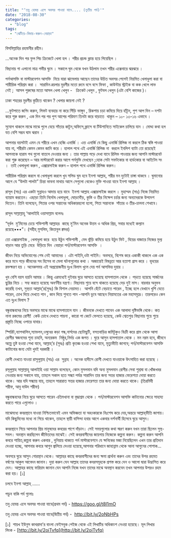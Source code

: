 ```yaml
---
title: "‘তবু হেমন্ত এলে অবসর পাওয়া যাবে.... (তৃতীয় পর্ব)'"
date: "2018-08-30"
categories: 
  - "blog"
tags: 
  - "ঝেটিয়ে-বিদায়-করুন-বেয়াড়া"
---
```


বিসমিল্লাহির রহমানীর রহীম।

...অনেক দিন পর ফুল পিচ ক্রিকেটে খেলা হল । শরীর প্রচন্ড ক্লান্ত হয়ে গিয়েছিল ।

বিছানায় গা এলানো মাত্র গভীর ঘুমে । সকালে ঘুম থেকে যখন উঠলাম তখন শরীর এক্কেবারে ঝরঝরে ।

পর্নআসক্তি বা মাস্টারবেশন আসক্তি  নিয়ে যারা ঝামেলায় আছেন তাদের উচিত অবসর পেলেই নিয়মিত খেলাধুলা করা বা শারীরিক পরিশ্রম করা ।  সারাদিন ব্র্য়লার মুরগীর মতো রুমে বসে বসে ফিফা , কাউন্টার স্ট্রাইক বা কক খেলে লাভ নেই ;  আসল পুরুষের মতো আসল খেলা খেলুন -   ক্রিকেট খেলুন , ফুটবল খেলুন (এটা বেশি কাজের )।

ঢাকা শহরের মুরগীর কুঠিতে থাকেন ? খেলার জায়গা নেই ?

...ফুটপাতে জগিং করুন, লিফট ব্যবহার না করে সিঁড়ি ভাঙ্গুন , রিকশায় চড়া কমিয়ে দিয়ে হাঁটুন, পুশ আপ দিন – দশটা করে শুরু করুন , এক দিন পর পর পুশ আপের পরিমাণ তিনটা করে বাড়াতে  থাকুন – ১০- ১৩-১৬ এভাবে ।

সুযোগ থাকলে মাঝে মাঝে পুলে যেয়ে সাঁতার কাটুন,অফিসে,ক্লাসে বা টিউশানিতে সাইকেল চালিয়ে যান । মোদ্দা কথা হল যত বেশি সম্ভব ঘাম ঝরান ।

আপনার বয়সটাই এমন যে শরীরে এখন হেব্বি এনার্জি । এত্ত এনার্জি যে কিছু এনার্জি রিলিজ না করলে ঠিক স্বস্তি পাওয়া যায় না, শরীরটা কেমন কেমন জানি করে । হালাল পথে এই এনার্জি রিলিজ না  করলে ইবলিশ ব্যাটা তো রয়েছেই আপনাকে হারাম পথ গুলো বাতলে দেওয়ার জন্য । তার পাল্লায় পড়ে দেখা যাবে রিলিভ পাওয়ার জন্য আপনি মাস্টারবেট করা শুরু করেছেন – আর মাস্টারবেট করার আগে পর্নমুভি দেখছেন ;হোক সেটা সফটকোর বা হার্ডকোর বা আইটেম সং ।  তাই খেলাধুলা করুন , এক্সারসাইজ করুন – হালাল পথে এনার্জি রিলিজ করুন।

শারীরিক পরিশ্রম করলে বা খেলাধুলা করলে খুব সলিড ঘুম হবে ইনশা আল্লাহ, শরীর মন দুটোই চাঙ্গা থাকবে । ঘুমানোর আগে যে “উলটা পালটা” চিন্তা ভাবনা মাথায় আসে সেগুলো থেকেও মুক্তি পাওয়া যাবে ইনশা আল্লাহ ।

রাসূল (সাঃ) এর একটা সুন্নাহও আদায় হয়ে যাবে  ইনশা আল্লাহ এক্সারসাইজ করলে । মুহাম্মদ (সাঃ) নিজে নিয়মিত ব্যায়াম করতেন। এছাড়া তিনি নির্দোষ খেলাধুলা, ঘোড়দৌঁড়, কুস্তি ও তীর নিক্ষেপ চর্চার জন্য অন্যদেরকে উপদেশ দিতেন। তিনি বলেছেন, পিতার ওপর সন্তানের অধিকারহলো হলো, পিতা সন্তানকে  সাঁতার ও তীর-চালনা শেখাবে।

রাসূল সাল্লাল্লাহু ‘আলাইহি ওয়াসাল্লাম বলেনঃ

“দূর্বল  মু’মিনের চেয়ে শক্তিশালী আল্লাহর  কাছে মু’মিন অনেক উত্তম ও অধিক প্রিয়, সবার মধ্যেই কল্যান রয়েছে•••”। (সহীহ্ মুসলিম, কিতাবুল ক্বাদর)

তো এক্সারসাইজ , খেলাধুলা করে  হয়ে উঠুন শক্তিশালী , মেদ ভুঁড়ি কমিয়ে হয়ে উঠুন ফিট , বিয়ের বাজারে নিজের মুল্য বাড়ান আর তুড়ি মেরে  উড়িয়ে দিন  বেয়াড়া পর্ন/মাস্টারবেশন আসক্তি  ।

জীবন নিয়ে অভিযোগের শেষ নেই আমাদের । এটা পাইনি,ওটা পাইনি। অবসরে, বিশেষ করে একাকী থাকলে এক এক করে মনে পড়ে জীবনের সব হিসেব না মেলা ঘটনাগুলোর কথা । অজান্তেই বিষন্নতা আর হতাশা গ্রাস করে । হৃদয়ের রক্তক্ষরণ হয় । অনেকসময় এই অপ্রয়োজনীয় দুঃখ বিলাস খুলে দেয় পর্ন আসক্তির দুয়ার ।

খুব বেশি বয়স হয়নি আমার । কিন্তু এরমধ্যেই দুইবার ঘুরে আসতে হয়েছে হাসপাতাল থেকে । পড়তে হয়েছে সার্জনের ছুরির নিচে । সহ্য করতে হয়েছে অবর্ণনীয় যন্ত্রণা। বিছানায় শুয়ে বসে থাকতে হয়েছে দেড় দুই মাস। বারবার অনুভব করেছি তখন, সুস্থতা আল্লাহ্‌’র(সুবঃ) কি বিশাল নেয়ামত।  আপনি হেঁটে বেড়াতে পারেন , ইচ্ছে হলে যেখানে খুশি যেতে পারেন, চোখ দিয়ে দেখতে পান , কান দিয়ে শুনতে পান -আপনি ডুবে আছেন নিয়ামতের এক মহাসমুদ্রে। তারপরেও কেন এত দুঃখ বিলাস ?

বন্ধুবান্ধবদের নিয়ে অবসরে মাঝে মাঝে হাসপাতালে যান । জীবনকে দেখতে পাবেন এক আলাদা দৃষ্টিভঙ্গি থেকে। কত নানা রকমের রোগী!  কেউ চোখে দেখতে পায়না , কারো পা কেটে ফেলতে হয়েছে, কেউ শ্বেতশুভ্র বিছানায় শুয়ে শুয়ে প্রস্তুতি নিচ্ছে ওপারে যাবার।

স্পিরিট,ন্যাপথালিন,স্যাভলন,ওষুধের কড়া গন্ধ,নার্সদের ছোটাছুটি, বসতবাড়ির জমিটুকুও বিক্রী করে গ্রাম থেকে আসা রোগীর স্বজনদের শূন্য চাহনি, অন্যরকম  নিষ্ঠুর,নির্দয় এক জগত । ঘুরে আসুন হাসপাতাল থেকে । মন নরম হবে, জীবনে অল্পে তুষ্ট হওয়া শেখা যাবে, আল্লাহ্‌’র (সুবঃ) প্রতি কৃতজ্ঞ হওয়া শেখা যাবে, মৃত্যুভীতি জাগবে; পর্ন/মাস্টারবেশন আসক্তি কাটানোর জন্য যেটা খুবই দরকারী ।

রোগী দেখতে যাওয়া রাসুলুল্লাহ (সাঃ) এর  সুন্নাহ । অনেক হাদীসে রোগী দেখতে যাওয়াকে উৎসাহিত করা হয়েছে ।

রসূলুল্লাহ সাল্লাল্লাহু আলাইহি ওয়া সাল্লাম বলেছেন, কোন মুসলমান যদি অন্য মুসলমান রোগীর সেবা শুশ্রষা বা খোঁজখবর নেওয়ার জন্য সকালে যায়, তাহলে সকাল হতে সন্ধ্যা পর্যন্ত সারাদিন তার জন্য সত্তর হাজার ফেরেশতা দোয়া করতে থাকে। আর যদি সন্ধ্যায় যায়, তাহলে সারারাত সত্তর হাজার ফেরেশতা তার জন্য দোয়া করতে থাকে। (তিরমিযী শরীফ, আবু দাউদ শরীফ)

বন্ধুবান্ধবদের নিয়ে ঘুরে আসতে পারেন এতিমখানা বা বৃদ্ধাশ্রম থেকে । পর্ন/মাস্টারবেশন আসক্তি কাটানোর ক্ষেত্রে সাহায্য করতে পারে এগুলোও ।

মাঝেমধ্যে কবরস্থানে যাওয়া নিশ্চিতভাবেই এমন অভিজ্ঞতা যা অহংকারকে নিঃশেষ করে দেয়,অন্তরে আল্লাহ্‌ভীতি জাগায়। যদি কিছুদিনের মধ্যে না গিয়ে থাকেন, তাহলে স্থায়ী বাসিন্দা হবার আগে একবার দর্শনার্থী হিসেবে ঘুরে আসুন।

কবরস্থানে গিয়ে আপনার প্রিয় মানুষদের কবরের পাশে দাঁড়ান। সেই সময়গুলোর কথা স্মরণ করুন যখন তারা ছিলেন সুস্থ-সবল। অবস্থান করছিলেন জীবিতদের মাঝেই। সেই কবরবাসীদের জায়গায় নিজেকে কল্পনা করুন। কল্পনা করুন আপনি কবরে শায়িত,কল্পনা করুন একবার , দুনিয়ায় থাকতে পর্ন মাস্টারবেশনে যে ক্ষনিকের মজা নিয়েছিলেন এখন তার প্রতিদান দেওয়া হচ্ছে, আপনার কবরে আগুন জ্বালিয়ে দেওয়া হয়েছে,আপনার পরিধানে জাহান্নাম থেকে আনা আগুনের পোশাক…

অবসরে ঘুরে আসুন গোরস্থান থেকে। আল্লাহর কাছে কবরবাসীদের জন্য ক্ষমা প্রার্থনা করুন এবং তাদের উপর রহমত বর্ষণের আকুল আবেদন জানান। দুয়া করুন যেন আল্লাহ তাদের কবরসমূহকে প্রশস্ত করে দেন ও আলো দ্বারা উদ্ভাসিত করে দেন। আল্লাহর কাছে ফরিয়াদ জানান যেন আপনি নিজে যখন তাদের মাঝে অবস্থান করবেন তখন আপনার উপরও রহম করা হয়। \[১\]

চলবে ইনশা আল্লাহ্‌ ……

পড়ুন বাকি পর্ব গুলোঃ

তবু হেমন্ত এলে অবসর পাওয়া যাবে(প্রথম পর্ব) - https://goo.gl/t8l1mO

তবু হেমন্ত এলে অবসর পাওয়া যাবে(দ্বিতীয় পর্ব) -  http://bit.ly/2oNbHPs

\[১\]  শায়খ ইউনুস কাথরাদা’র বাংলা ফেইসবুক পেইজ থেকে এই লিখাটির অধিকাংশ নেওয়া হয়েছে। মূল লিখার লিংক - [http://bit.ly/2oiTvfq](http://bit.ly/2oiTvfq)
